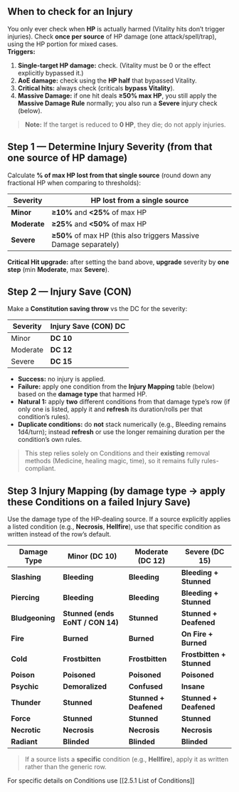 ## When to check for an Injury
You only ever check when **HP** is actually harmed (Vitality hits don’t trigger injuries). Check **once per source** of HP damage (one attack/spell/trap), using the HP portion for mixed cases.  
**Triggers:**
1. **Single-target HP damage:** check. (Vitality must be 0 or the effect explicitly bypassed it.)
2. **AoE damage:** check using the **HP half** that bypassed Vitality.
3. **Critical hits:** always check (criticals **bypass Vitality**).
4. **Massive Damage:** if one hit deals **≥50% max HP**, you still apply the **Massive Damage Rule** normally; you also run a **Severe** injury check (below).

> **Note:** If the target is reduced to **0 HP**, they die; do not apply injuries.
## Step 1 — Determine Injury Severity (from that one source of HP damage)
Calculate **% of max HP lost from that single source** (round down any fractional HP when comparing to thresholds):

|Severity|HP lost from a single source|
|---|---|
|**Minor**|**≥10%** and **<25%** of max HP|
|**Moderate**|**≥25%** and **<50%** of max HP|
|**Severe**|**≥50%** of max HP (this also triggers Massive Damage separately)|
**Critical Hit upgrade:** after setting the band above, **upgrade** severity by **one step** (min **Moderate**, max **Severe**). 
## Step 2 — Injury Save (CON)
Make a **Constitution saving throw** vs the DC for the severity:

| Severity | Injury Save (CON) DC |
| -------- | -------------------- |
| Minor    | **DC 10**            |
| Moderate | **DC 12**            |
| Severe   | **DC 15**            |
- **Success:** no injury is applied.
- **Failure:** apply one condition from the **Injury Mapping** table (below) based on the **damage type** that harmed HP.
- **Natural 1:** apply **two** different conditions from that damage type’s row (if only one is listed, apply it and **refresh** its duration/rolls per that condition’s rules).
- **Duplicate conditions:** do **not** stack numerically (e.g., Bleeding remains 1d4/turn); instead **refresh** or use the longer remaining duration per the condition’s own rules.

> This step relies solely on Conditions and their **existing** removal methods (Medicine, healing magic, time), so it remains fully rules-compliant.
## Step 3 Injury Mapping (by damage type → apply these Conditions on a failed Injury Save)
Use the damage type of the HP-dealing source. If a source explicitly applies a listed condition (e.g., **Necrosis**, **Hellfire**), use that specific condition as written instead of the row’s default.

| Damage Type     | Minor (DC 10)                    | Moderate (DC 12)       | Severe (DC 15)            |
| --------------- | -------------------------------- | ---------------------- | ------------------------- |
| **Slashing**    | **Bleeding**                     | **Bleeding**           | **Bleeding + Stunned**    |
| **Piercing**    | **Bleeding**                     | **Bleeding**           | **Bleeding + Stunned**    |
| **Bludgeoning** | **Stunned (ends EoNT / CON 14)** | **Stunned**            | **Stunned + Deafened**    |
| **Fire**        | **Burned**                       | **Burned**             | **On Fire** **+ Burned**  |
| **Cold**        | **Frostbitten**                  | **Frostbitten**        | **Frostbitten + Stunned** |
| **Poison**      | **Poisoned**                     | **Poisoned**           | **Poisoned**              |
| **Psychic**     | **Demoralized**                  | **Confused**           | **Insane**                |
| **Thunder**     | **Stunned**                      | **Stunned + Deafened** | **Stunned + Deafened**    |
| **Force**       | **Stunned**                      | **Stunned**            | **Stunned**               |
| **Necrotic**    | **Necrosis**                     | **Necrosis**           | **Necrosis**              |
| **Radiant**     | **Blinded**                      | **Blinded**            | **Blinded**               |

> If a source lists a **specific** condition (e.g., **Hellfire**), apply it as written rather than the generic row.

For specific details on Conditions use [[2.5.1 List of Conditions]]
